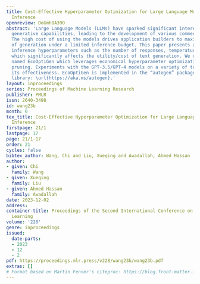 ```yaml
---
title: Cost-Effective Hyperparameter Optimization for Large Language Model Generation
  Inference
openreview: DoGmh8A39O
abstract: 'Large Language Models (LLMs) have sparked significant interest in their
  generative capabilities, leading to the development of various commercial applications.
  The high cost of using the models drives application builders to maximize the value
  of generation under a limited inference budget. This paper presents a study of optimizing
  inference hyperparameters such as the number of responses, temperature and max tokens,
  which significantly affects the utility/cost of text generation. We design a framework
  named EcoOptiGen which leverages economical hyperparameter optimization and cost-based
  pruning. Experiments with the GPT-3.5/GPT-4 models on a variety of tasks verify
  its effectiveness. EcoOptiGen is implemented in the “autogen” package of the FLAML
  library: \url{https://aka.ms/autogen}.'
layout: inproceedings
series: Proceedings of Machine Learning Research
publisher: PMLR
issn: 2640-3498
id: wang23b
month: 0
tex_title: Cost-Effective Hyperparameter Optimization for Large Language Model Generation
  Inference
firstpage: 21/1
lastpage: 17
page: 21/1-17
order: 21
cycles: false
bibtex_author: Wang, Chi and Liu, Xueqing and Awadallah, Ahmed Hassan
author:
- given: Chi
  family: Wang
- given: Xueqing
  family: Liu
- given: Ahmed Hassan
  family: Awadallah
date: 2023-12-02
address:
container-title: Proceedings of the Second International Conference on Automated Machine
  Learning
volume: '228'
genre: inproceedings
issued:
  date-parts:
  - 2023
  - 12
  - 2
pdf: https://proceedings.mlr.press/v228/wang23b/wang23b.pdf
extras: []
# Format based on Martin Fenner's citeproc: https://blog.front-matter.io/posts/citeproc-yaml-for-bibliographies/
---
```

